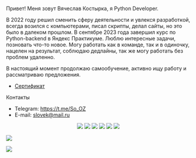 Привет! Меня зовут Вячеслав Костырка, я Python Developer.

В 2022 году решил сменить сферу деятельности и увлекся разработкой, всегда возился с компьютерами, писал скрипты, делал сайты, но это было в далеком прошлом. В сентябре 2023 года завершил курс по Python-backend в Яндекс Практикуме. Люблю интересные задачи, позновать что-то новое. Могу работать как в команде, так и в одиночку, нацелен на результат, соблюдаю дедлайны, так же могу работать без проблем удаленно.

В настоящий момент продолжаю самообучение, активно ищу работу и рассматриваю предложения.

- [Сертификат](https://github.com/about_me/YP_2023.pdf)

Контакты
- Telegram: https://t.me/So_OZ
- E-mail: slovek@mail.ru

<p align="center">
  <img src="https://img.shields.io/badge/python-3670A0?style=for-the-badge&logo=python&logoColor=ffdd54" />
  <img src="https://img.shields.io/badge/postgres-%23316192.svg?style=for-the-badge&logo=postgresql&logoColor=white" />
  <img src="https://img.shields.io/badge/sqlite-%2307405e.svg?style=for-the-badge&logo=sqlite&logoColor=white" />
   <img src="https://img.shields.io/badge/pandas-%23150458.svg?style=for-the-badge&logo=pandas&logoColor=white" />
  <img src="https://img.shields.io/badge/mysql-%2300f.svg?style=for-the-badge&logo=mysql&logoColor=white" />
  <img src="https://img.shields.io/badge/github-%23121011.svg?style=for-the-badge&logo=github&logoColor=white" />
</p>

<a href="#"><img src='https://img.shields.io/badge/К началу-&#x21A9-blue'></a>

<a id='link1'></a>
![](https://komarev.com/ghpvc/?username=SoOZVyacheslav&style=plastic&label=profile+views&color=orange)
